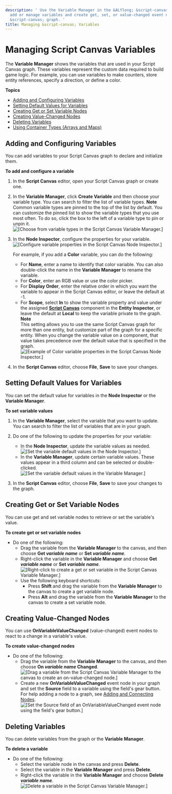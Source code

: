 ```yaml
---
description: ' Use the Variable Manager in the &ALYlong; &script-canvas; editor to
  add or manage variables and create get, set, or value-changed event nodes in your
  &script-canvas; graph. '
title: Managing &script-canvas; Variables
---
```

# Managing Script Canvas Variables<a name="script-canvas-managing-variables"></a>

The **Variable Manager** shows the variables that are used in your Script Canvas graph\. These variables represent the custom data required to build game logic\. For example, you can use variables to make counters, store entity references, specify a direction, or define a color\.

**Topics**
+ [Adding and Configuring Variables](#script-canvas-add-and-configure-variable-nodes)
+ [Setting Default Values for Variables](#script-canvas-modify-variable-values)
+ [Creating Get or Set Variable Nodes](#script-canvas-create-get-or-set-nodes)
+ [Creating Value\-Changed Nodes](#script-canvas-create-on-value-changed-nodes)
+ [Deleting Variables](#script-canvas-delete-variable-nodes)
+ [Using Container Types \(Arrays and Maps\)](script-canvas-containers.md)

## Adding and Configuring Variables<a name="script-canvas-add-and-configure-variable-nodes"></a>

You can add variables to your Script Canvas graph to declare and initialize them\.

**To add and configure a variable**

1. In the **Script Canvas** editor, open your Script Canvas graph or create one\.

1. In the **Variable Manager**, click **Create Variable** and then choose your variable type\. You can search to filter the list of variable types\.
**Note**  
Common variable types are pinned to the top of the list by default\. You can customize the pinned list to show the variable types that you use most often\. To do so, click the box to the left of a variable type to pin or unpin it\.   
![\[Choose from variable types in the Script Canvas Variable Manager.\]](/images/userguide/scripting/script-canvas/variable-manager-create-variable-types.png)

1. In the **Node Inspector**, configure the properties for your variable\.  
![\[Configure variable properties in the Script Canvas Node Inspector.\]](/images/userguide/scripting/script-canvas/node-inspector-properties-default.png)

   For example, if you add a **Color** variable, you can do the following:
   + For **Name**, enter a name to identify that color variable\. You can also double\-click the name in the **Variable Manager** to rename the variable\.
   + For **Color**, enter an RGB value or use the color picker\.
   + For **Display Order**, enter the relative order in which you want the variable to appear in the Script Canvas editor, or leave the default at \-1\.
   + For **Scope**, select **In** to show the variable property and value under the assigned **[Script Canvas](component-script-canvas.md)** component in the **Entity Inspector**, or leave the default at **Local** to keep the variable private to the graph\.
**Note**  
This setting allows you to use the same Script Canvas graph for more than one entity, but customize part of the graph for a specific entity\. When you change the variable value on a component, that value takes precedence over the default value that is specified in the graph\.  
![\[Example of Color variable properties in the Script Canvas Node Inspector.\]](/images/userguide/scripting/script-canvas/node-inspector-scope-in-example.png)

1. In the **Script Canvas** editor, choose **File**, **Save** to save your changes\.

## Setting Default Values for Variables<a name="script-canvas-modify-variable-values"></a>

You can set the default value for variables in the **Node Inspector** or the **Variable Manager**\.

**To set variable values**

1. In the **Variable Manager**, select the variable that you want to update\. You can search to filter the list of variables that are in your graph\.

1. Do one of the following to update the properties for your variable:
   + In the **Node Inspector**, update the variable values as needed\.  
![\[Set the variable default values in the Node Inspector.\]](/images/userguide/scripting/script-canvas/node-inspector-modify-variable-values.png)
   + In the **Variable Manager**, update certain variable values\. These values appear in a third column and can be selected or double\-clicked\.  
![\[Set the variable default values in the Variable Manager.\]](/images/userguide/scripting/script-canvas/variable-manager-modify-variable-values.png)

1. In the **Script Canvas** editor, choose **File**, **Save** to save your changes to the graph\.

## Creating Get or Set Variable Nodes<a name="script-canvas-create-get-or-set-nodes"></a>

You can use get and set variable nodes to retrieve or set the variable's value\.

**To create get or set variable nodes**
+ Do one of the following:
  + Drag the variable from the **Variable Manager** to the canvas, and then choose **Get *variable name*** or **Set *variable name***\.
  + Right\-click the variable in the **Variable Manager** and choose **Get *variable name*** or **Set *variable name***\.  
![\[Right-click to create a get or set variable in the Script Canvas Variable Manager.\]](/images/userguide/scripting/script-canvas/variable-manager-create-get-set-variable.png)
  + Use the following keyboard shortcuts:
    + Press **Shift** and drag the variable from the **Variable Manager** to the canvas to create a get variable node\.
    + Press **Alt** and drag the variable from the **Variable Manager** to the canvas to create a set variable node\.

## Creating Value\-Changed Nodes<a name="script-canvas-create-on-value-changed-nodes"></a>

You can use **OnVariableValueChanged** \(value\-changed\) event nodes to react to a change in a variable's value\.

**To create value\-changed nodes**
+ Do one of the following:
  + Drag the variable from the **Variable Manager** to the canvas, and then choose **On *variable name* Changed**\.  
![\[Drag a variable from the Script Canvas Variable Manager to the canvas to create an on-value-changed node.\]](/images/userguide/scripting/script-canvas/variable-manager-create-on-value-changed.gif)
  + Create a new **OnVariableValueChanged** event node in your graph and set the **Source** field to a variable using the field's gear button\. For help adding a node to a graph, see [Adding and Connecting Nodes](script-canvas-working-with-nodes-adding-and-connecting.md)\.  
![\[Set the Source field of an OnVariableValueChanged event node using the field's gear button.\]](/images/userguide/scripting/script-canvas/variable-manager-create-on-value-changed-node.png)

## Deleting Variables<a name="script-canvas-delete-variable-nodes"></a>

You can delete variables from the graph or the **Variable Manager**\.

**To delete a variable**
+ Do one of the following:
  + Select the variable node in the canvas and press **Delete**\.
  + Select the variable in the **Variable Manager** and press **Delete**\.
  + Right\-click the variable in the **Variable Manager** and choose **Delete *variable name***\.  
![\[Delete a variable in the Script Canvas Variable Manager.\]](/images/userguide/scripting/script-canvas/variable-manager-delete-variable-node.png)